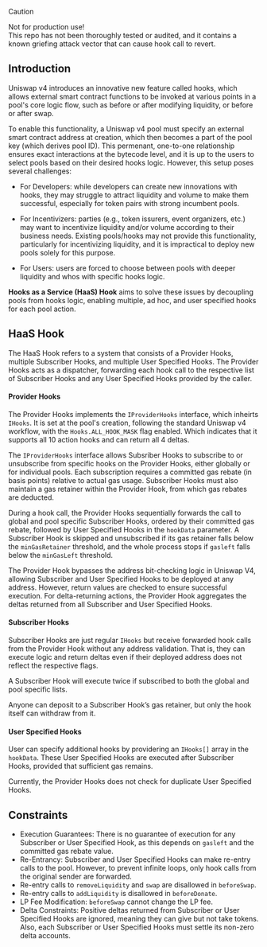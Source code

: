 > [!CAUTION]
> Not for production use!\
> This repo has not been thoroughly tested or audited, and it contains a known griefing attack vector that can cause hook call to revert.

## Introduction

Uniswap v4 introduces an innovative new feature called hooks, which allows external smart contract functions to be invoked at various points in a pool's core logic flow, such as before or after modifying liquidity, or before or after swap.

To enable this functionality, a Uniswap v4 pool must specify an external smart contract address at creation, which then becomes a part of the pool key (which derives pool ID). This permenant, one-to-one relationship ensures exact interactions at the bytecode level, and it is up to the users to select pools based on their desired hooks logic. However, this setup poses several challenges:

- For Developers: while developers can create new innovations with hooks, they may struggle to attract liquidity and volume to make them successful, especially for token pairs with strong incumbent pools.

- For Incentivizers: parties (e.g., token issurers, event organizers, etc.) may want to incentivize liquidity and/or volume according to their business needs. Existing pools/hooks may not provide this functionality, particularly for incentivizing liquidity, and it is impractical to deploy new pools solely for this purpose.

- For Users: users are forced to choose between pools with deeper liquidity and whos with specific hooks logic.

**Hooks as a Service (HaaS) Hook** aims to solve these issues by decoupling pools from hooks logic, enabling multiple, ad hoc, and user specified hooks for each pool action.

## HaaS Hook

The HaaS Hook refers to a system that consists of a Provider Hooks, multiple Subscriber Hooks, and multiple User Specified Hooks. The Provider Hooks acts as a dispatcher, forwarding each hook call to the respective list of Subscriber Hooks and any User Specified Hooks provided by the caller.

#### Provider Hooks

The Provider Hooks implements the `IProviderHooks` interface, which inheirts `IHooks`. It is set at the pool's creation, following the standard Uniswap v4 workflow, with the `Hooks.ALL_HOOK_MASK` flag enabled. Which indicates that it supports all 10 action hooks and can return all 4 deltas.

The `IProviderHooks` interface allows Subsriber Hooks to subscribe to or unsubscribe from specific hooks on the Provider Hooks, either globally or for individual pools. Each subscription requires a committed gas rebate (in basis points) relative to actual gas usage. Subscriber Hooks must also maintain a gas retainer within the Provider Hook, from which gas rebates are deducted.

During a hook call, the Provider Hooks sequentially forwards the call to global and pool specific Subscriber Hooks, ordered by their committed gas rebate, followed by User Specified Hooks in the `hookData` parameter. A Subscriber Hook is skipped and unsubscribed if its gas retainer falls below the `minGasRetainer` threshold, and the whole process stops if `gasleft` falls below the `minGasLeft` threshold.

The Provider Hook bypasses the address bit-checking logic in Uniswap V4, allowing Subscriber and User Specified Hooks to be deployed at any address. However, return values are checked to ensure successful execution. For delta-returning actions, the Provider Hook aggregates the deltas returned from all Subscriber and User Specified Hooks.

#### Subscriber Hooks

Subscriber Hooks are just regular `IHooks` but receive forwarded hook calls from the Provider Hook without any address validation. That is, they can execute logic and return deltas even if their deployed address does not reflect the respective flags.

A Subscriber Hook will execute twice if subscribed to both the global and pool specific lists.

Anyone can deposit to a Subscriber Hook’s gas retainer, but only the hook itself can withdraw from it.

#### User Specified Hooks

User can specify additional hooks by providering an `IHooks[]` array in the `hookData`. These User Specified Hooks are executed after Subscriber Hooks, provided that sufficient gas remains.

Currently, the Provider Hooks does not check for duplicate User Specified Hooks.

## Constraints

- Execution Guarantees: There is no guarantee of execution for any Subscriber or User Specified Hook, as this depends on `gasleft` and the committed gas rebate value.
- Re-Entrancy: Subscriber and User Specified Hooks can make re-entry calls to the pool. However, to prevent infinite loops, only hook calls from the original sender are forwarded.
- Re-entry calls to `removeLiquidity` and `swap` are disallowed in `beforeSwap`.
- Re-entry calls to `addLiquidity` is disallowed in `beforeDonate`.
- LP Fee Modification: `beforeSwap` cannot change the LP fee.
- Delta Constraints: Positive deltas returned from Subscriber or User Specified Hooks are ignored, meaning they can give but not take tokens. Also, each Subscriber or User Specified Hooks must settle its non-zero delta accounts.
